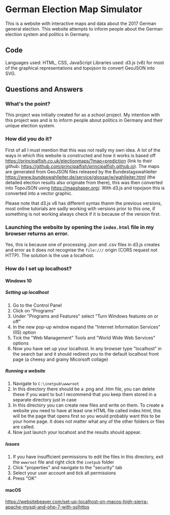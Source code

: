 # German Election Map Simulator
This is a website with interactive maps and data about the 2017 German general election. This website attempts to inform people about the German election system and politics in Germany.

## Code
Languages used: HTML, CSS, JavaScript
Libraries used: d3.js (v6) for most of the graphical representations and topojson to convert GeoJSON into SVG.

## Questions and Answers

### What's the point?
This project was initially created for as a school project. My intention with this project was and is to inform people about politics in Germany and their unique election system.

### How did you do it?
First of all I must mention that this was not really my own idea. A lot of the ways in which this website is constructed and how it works is based off https://principalfish.co.uk/electionmaps/?map=prediction (link to their github: https://github.com/principalfish/principalfish.github.io).
The maps are generated from GeoJSON files released by the Bundestagswahleiter https://www.bundeswahlleiter.de/service/glossar/w/wahlleiter.html (the detailed election results also originate from there), this was then converted into TopoJSON using https://mapshaper.org/. With d3.js and topojson this is converted into a vector graphic. 

Please note that d3.js v6 has different syntax thanm the previous versions, most online tutorials are sadly working with versions prior to this one, if something is not working always check if it is because of the version first.

### Launching the website by opening the ```index.html``` file in my browser returns an error.
Yes, this is because one of processing .json and .csv files in d3.js creates and error as it does not recognise the ```file:///``` origin (CORS request not HTTP). The solution is the use a localhost.

### How do I set up localhost?
#### Windows 10
##### Setting up localhost
1. Go to the Control Panel
2. Click on "Programs"
3. Under "Programs and Features" select "Turn Windows features on or off"
4. In the new pop-up window expand the "Internet Information Services" (IIS) option
5. Tick the "Web Management" Tools and "World Wide Web Services" options
6. Now you have set up your localhost. In any browser type "localhost" in the search bar and it should redirect you to the default localhost front page (a cheesy and grainy Micorsoft collage)

##### Running a website
1. Navigate to ```C:\inetpub\wwwroot```
2. In this directory there should be a .png and .htm file, you can delete these if you want to but I recommend that you keep them stored in a separate directory just in case
3. In this directory you can create new files and write on them. To create a website you need to have at least one HTML file called index.html, this will be the page that opens first so you would probably want this to be your home page. It does not matter what any of the other folders or files are called.
4. Now just launch your locahost and the results should appear.

##### Issues
1. If you have insufficient permissions to edit the files in this directory, exit the `wwwroot` file and right click the `inetpub` folder
2. Click "properties" and navigate to the "security" tab
3. Select your user account and tick all permissions
4. Press "OK"

#### macOS
https://websitebeaver.com/set-up-localhost-on-macos-high-sierra-apache-mysql-and-php-7-with-sslhttps 

